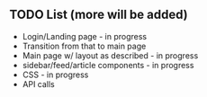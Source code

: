 ## TODO List (more will be added)
+ Login/Landing page - in progress 
+ Transition from that to main page
+ Main page w/ layout as described - in progress
+ sidebar/feed/article components - in progress
+ CSS - in progress
+ API calls
